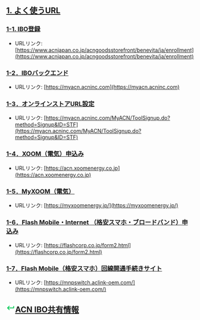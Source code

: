 ## [1. よく使うURL](01_URL.MD)

### [1-1. IBO登録](https://www.acnjapan.co.jp/acngoodsstorefront/benevita/ja/enrollment)

* URLリンク: [https://www.acnjapan.co.jp/acngoodsstorefront/benevita/ja/enrollment](https://www.acnjapan.co.jp/acngoodsstorefront/benevita/ja/enrollment)

### [1-2．IBOバックエンド](https://myacn.acninc.com)
* URLリンク: [https://myacn.acninc.com](https://myacn.acninc.com)

### [1-3．オンラインストアURL設定](https://myacn.acninc.com/MyACN/ToolSignup.do?method=Signup&ID=STF)

* URLリンク: [https://myacn.acninc.com/MyACN/ToolSignup.do?method=Signup&ID=STF](https://myacn.acninc.com/MyACN/ToolSignup.do?method=Signup&ID=STF)

### [1-4．XOOM（電気）申込み](https://acn.xoomenergy.co.jp)
* URLリンク: [https://acn.xoomenergy.co.jp](https://acn.xoomenergy.co.jp)

### [1-5．MyXOOM（電気）](https://myxoomenergy.jp/)
* URLリンク: [https://myxoomenergy.jp/](https://myxoomenergy.jp/)

### [1-6．Flash Mobile・Internet （格安スマホ・ブロードバンド）申込み](https://flashcorp.co.jp/form2.html)
* URLリンク: [https://flashcorp.co.jp/form2.html](https://flashcorp.co.jp/form2.html)

### [1-7．Flash Mobile（格安スマホ）回線開通手続きサイト](https://mnpswitch.aclink-oem.com/)
* URLリンク: [https://mnpswitch.aclink-oem.com/](https://mnpswitch.aclink-oem.com/)

## ![](static/keyboard-return-24.png)[ACN IBO共有情報](00_FAQ.MD)